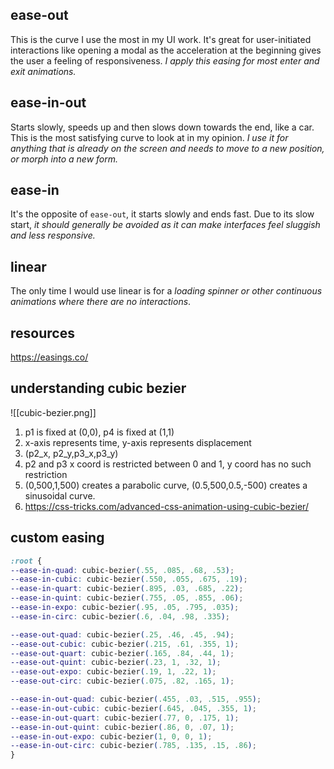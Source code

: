 ## ease-out
This is the curve I use the most in my UI work. It's great for user-initiated interactions like opening a modal as the acceleration at the beginning gives the user a feeling of responsiveness. *I apply this easing for most enter and exit animations.*

## ease-in-out
Starts slowly, speeds up and then slows down towards the end, like a car. This is the most satisfying curve to look at in my opinion. *I use it for anything that is already on the screen and needs to move to a new position, or morph into a new form.*

## ease-in
It's the opposite of `ease-out`, it starts slowly and ends fast. Due to its slow start, *it should generally be avoided as it can make interfaces feel sluggish and less responsive.*

## linear
The only time I would use linear is for a *loading spinner or other continuous animations where there are no interactions*.

## resources
https://easings.co/

## understanding cubic bezier
![[cubic-bezier.png]]
1. p1 is fixed at (0,0), p4 is fixed at (1,1)
2. x-axis represents time, y-axis represents displacement
3. (p2_x, p2_y,p3_x,p3_y)
4. p2 and p3 x coord is restricted between 0 and 1, y coord has no such restriction
5. (0,500,1,500) creates a parabolic curve, (0.5,500,0.5,-500) creates a sinusoidal curve.
6. https://css-tricks.com/advanced-css-animation-using-cubic-bezier/
## custom easing
```css
:root { 
--ease-in-quad: cubic-bezier(.55, .085, .68, .53); 
--ease-in-cubic: cubic-bezier(.550, .055, .675, .19); 
--ease-in-quart: cubic-bezier(.895, .03, .685, .22); 
--ease-in-quint: cubic-bezier(.755, .05, .855, .06); 
--ease-in-expo: cubic-bezier(.95, .05, .795, .035); 
--ease-in-circ: cubic-bezier(.6, .04, .98, .335); 

--ease-out-quad: cubic-bezier(.25, .46, .45, .94); 
--ease-out-cubic: cubic-bezier(.215, .61, .355, 1); 
--ease-out-quart: cubic-bezier(.165, .84, .44, 1); 
--ease-out-quint: cubic-bezier(.23, 1, .32, 1); 
--ease-out-expo: cubic-bezier(.19, 1, .22, 1); 
--ease-out-circ: cubic-bezier(.075, .82, .165, 1); 

--ease-in-out-quad: cubic-bezier(.455, .03, .515, .955); 
--ease-in-out-cubic: cubic-bezier(.645, .045, .355, 1); 
--ease-in-out-quart: cubic-bezier(.77, 0, .175, 1); 
--ease-in-out-quint: cubic-bezier(.86, 0, .07, 1); 
--ease-in-out-expo: cubic-bezier(1, 0, 0, 1); 
--ease-in-out-circ: cubic-bezier(.785, .135, .15, .86);
}
```